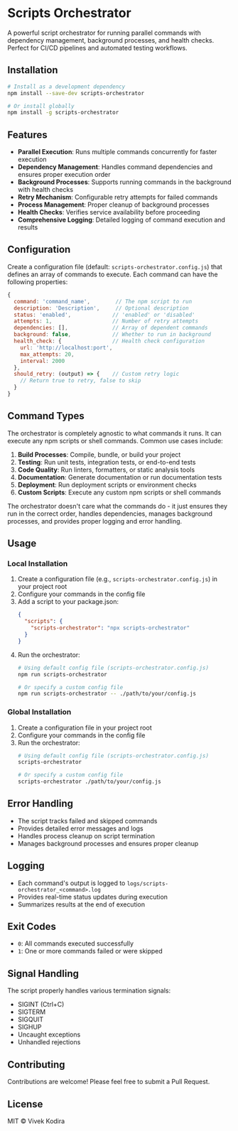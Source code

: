 # Scripts Orchestrator

A powerful script orchestrator for running parallel commands with dependency management, background processes, and health checks. Perfect for CI/CD pipelines and automated testing workflows.

## Installation

```bash
# Install as a development dependency
npm install --save-dev scripts-orchestrator

# Or install globally
npm install -g scripts-orchestrator
```

## Features

- **Parallel Execution**: Runs multiple commands concurrently for faster execution
- **Dependency Management**: Handles command dependencies and ensures proper execution order
- **Background Processes**: Supports running commands in the background with health checks
- **Retry Mechanism**: Configurable retry attempts for failed commands
- **Process Management**: Proper cleanup of background processes
- **Health Checks**: Verifies service availability before proceeding
- **Comprehensive Logging**: Detailed logging of command execution and results

## Configuration

Create a configuration file (default: `scripts-orchestrator.config.js`) that defines an array of commands to execute. Each command can have the following properties:

```javascript
{
  command: 'command_name',        // The npm script to run
  description: 'Description',     // Optional description
  status: 'enabled',             // 'enabled' or 'disabled'
  attempts: 1,                   // Number of retry attempts
  dependencies: [],              // Array of dependent commands
  background: false,             // Whether to run in background
  health_check: {                // Health check configuration
    url: 'http://localhost:port',
    max_attempts: 20,
    interval: 2000
  },
  should_retry: (output) => {    // Custom retry logic
    // Return true to retry, false to skip
  }
}
```

## Command Types

The orchestrator is completely agnostic to what commands it runs. It can execute any npm scripts or shell commands. Common use cases include:

1. **Build Processes**: Compile, bundle, or build your project
2. **Testing**: Run unit tests, integration tests, or end-to-end tests
3. **Code Quality**: Run linters, formatters, or static analysis tools
4. **Documentation**: Generate documentation or run documentation tests
5. **Deployment**: Run deployment scripts or environment checks
6. **Custom Scripts**: Execute any custom npm scripts or shell commands

The orchestrator doesn't care what the commands do - it just ensures they run in the correct order, handles dependencies, manages background processes, and provides proper logging and error handling.

## Usage

### Local Installation

1. Create a configuration file (e.g., `scripts-orchestrator.config.js`) in your project root
2. Configure your commands in the config file
3. Add a script to your package.json:
   ```json
   {
     "scripts": {
       "scripts-orchestrator": "npx scripts-orchestrator"
     }
   }
   ```
4. Run the orchestrator:
   ```bash
   # Using default config file (scripts-orchestrator.config.js)
   npm run scripts-orchestrator

   # Or specify a custom config file
   npm run scripts-orchestrator -- ./path/to/your/config.js
   ```

### Global Installation

1. Create a configuration file in your project root
2. Configure your commands in the config file
3. Run the orchestrator:
   ```bash
   # Using default config file (scripts-orchestrator.config.js)
   scripts-orchestrator

   # Or specify a custom config file
   scripts-orchestrator ./path/to/your/config.js
   ```

## Error Handling

- The script tracks failed and skipped commands
- Provides detailed error messages and logs
- Handles process cleanup on script termination
- Manages background processes and ensures proper cleanup

## Logging

- Each command's output is logged to `logs/scripts-orchestrator_<command>.log`
- Provides real-time status updates during execution
- Summarizes results at the end of execution

## Exit Codes

- `0`: All commands executed successfully
- `1`: One or more commands failed or were skipped

## Signal Handling

The script properly handles various termination signals:
- SIGINT (Ctrl+C)
- SIGTERM
- SIGQUIT
- SIGHUP
- Uncaught exceptions
- Unhandled rejections

## Contributing

Contributions are welcome! Please feel free to submit a Pull Request.

## License

MIT © Vivek Kodira 